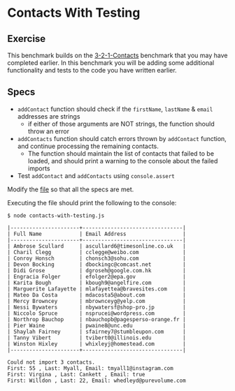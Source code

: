 # Contacts With Testing


## Exercise

This benchmark builds on the [3-2-1-Contacts](../3-2-1-Contacts) benchmark that you may have completed earlier. In this benchmark you will be adding some additional functionality and tests to the code you have written earlier.

## Specs

- `addContact` function should check if the `firstName`, `lastName` & `email` addresses are strings
  - if either of those arguments are NOT strings, the function should throw an error
- `addContacts` function should catch errors thrown by `addContact` function, and continue processing the remaining contacts.
  - The function should maintain the list of contacts that failed to be loaded, and should print a warning to the console about the failed imports
- Test `addContact` and `addContacts` using `console.assert`

Modify the [file](../3-2-1-Contacts/contacts.js) so that all the specs are met.

Executing the file should print the following to the console:
```
$ node contacts-with-testing.js

|----------------------+--------------------------------|
| Full Name            | Email Address                  |
|----------------------+--------------------------------|
| Ambrose Scullard     | ascullard6@timesonline.co.uk   |
| Charil Clegg         | cclegge@weibo.com              |
| Conroy Honsch        | chonsch3@sohu.com              |
| Devon Bocking        | dbockingc@comcast.net          |
| Didi Grose           | dgroseh@google.com.hk          |
| Engracia Folger      | efolger2@epa.gov               |
| Karita Bough         | kbough9@angelfire.com          |
| Marguerite Lafayette | mlafayettea@bravesites.com     |
| Mateo Da Costa       | mdacosta5@about.com            |
| Mercy Browncey       | mbrownceyg@yelp.com            |
| Nessi Bywaters       | nbywatersf@shop-pro.jp         |
| Niccolo Spruce       | nsprucei@wordpress.com         |
| Northrop Bauchop     | nbauchopb@pagesperso-orange.fr |
| Pier Waine           | pwaine8@unc.edu                |
| Shaylah Fairney      | sfairney7@stumbleupon.com      |
| Tanny Vibert         | tvibert0@illinois.edu          |
| Winston Hixley       | whixleyj@homestead.com         |
|----------------------+--------------------------------|

Could not import 3 contacts.
First: 55 , Last: Myall, Email: tmyall1@instagram.com
First: Virgina , Last: Cankett , Email: true
First: Willdon , Last: 22, Email: whedleyd@purevolume.com

```
